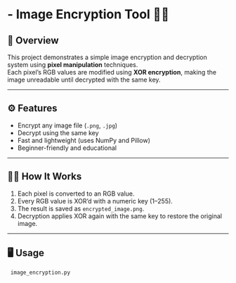 # - Image Encryption Tool 🧠🔐

## 📌 Overview
This project demonstrates a simple image encryption and decryption system using **pixel manipulation** techniques.  
Each pixel’s RGB values are modified using **XOR encryption**, making the image unreadable until decrypted with the same key.

---

## ⚙️ Features
- Encrypt any image file (`.png`, `.jpg`)
- Decrypt using the same key
- Fast and lightweight (uses NumPy and Pillow)
- Beginner-friendly and educational

---

## 🧑‍💻 How It Works
1. Each pixel is converted to an RGB value.
2. Every RGB value is XOR’d with a numeric key (1–255).
3. The result is saved as `encrypted_image.png`.
4. Decryption applies XOR again with the same key to restore the original image.

---

## 🖥️ Usage
```bash
 image_encryption.py
